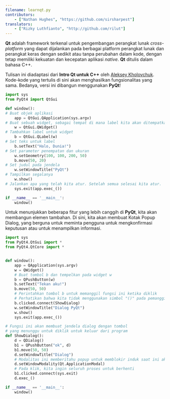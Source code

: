 ```yaml
---
filename: learnqt.py
contributors:
    - ["Nathan Hughes", "https://github.com/sirsharpest"]
translators:
    - ["Rizky Luthfianto", "http://github.com/rilut"]
---
```


**Qt** adalah framework terkenal untuk pengembangan perangkat lunak *cross-platform* yang dapat dijalankan pada berbagai platform perangkat lunak dan perangkat keras dengan sedikit atau tanpa perubahan dalam kode, dengan tetap memiliki kekuatan dan kecepatan aplikasi *native*. **Qt** ditulis dalam bahasa C++.


Tulisan ini diadaptasi dari **Intro Qt untuk C++** oleh [Aleksey Kholovchuk](https://github.com/vortexxx192). Kode-kode yang tertulis di sini akan menghasilkan fungsionalitas yang sama. Bedanya, versi ini dibangun menggunakan **PyQt**!

```python
import sys
from PyQt4 import QtGui

def window():
# Buat objek aplikasi
    app = QtGui.QApplication(sys.argv)
# Buat sebuah widget, sebagai tempat di mana label kita akan ditempatkan
    w = QtGui.QWidget()
# Tambahkan label untuk widget
    b = QtGui.QLabel(w)
# Set teks untuk label
    b.setText("Halo, Dunia!")
# Set parameter penempatan dan ukuran
    w.setGeometry(100, 100, 200, 50)
    b.move(50, 20)
# Set judul pada jendela
    w.setWindowTitle("PyQt")
# Tampilkan segalanya
    w.show()
# Jalankan apa yang telah kita atur. Setelah semua selesai kita atur.
    sys.exit(app.exec_())

if __name__ == '__main__':
    window()
```

Untuk menunjukkan beberapa fitur yang lebih canggih di **PyQt**, kita akan membangun elemen tambahan.
Di sini, kita akan membuat Kotak Popup Dialog, yang berguna untuk meminta pengguna untuk mengkonfirmasi keputusan atau untuk menampilkan informasi.

```python
import sys
from PyQt4.QtGui import *
from PyQt4.QtCore import *


def window():
    app = QApplication(sys.argv)
    w = QWidget()
    # Buat tombol b dan tempelkan pada widget w
    b = QPushButton(w)
    b.setText("Tekan aku!")
    b.move(50, 50)
    # Perintahkan tombol b untuk memanggil fungsi ini ketika diklik
    # Perhatikan bahwa kita tidak menggunakan simbol "()" pada pemanggilan fungsi kali ini
    b.clicked.connect(ShowDialog)
    w.setWindowTitle("Dialog PyQt")
    w.show()
    sys.exit(app.exec_())

# Fungsi ini akan membuat jendela dialog dengan tombol
# yang menunggu untuk diklik untuk keluar dari program
def ShowDialog():
    d = QDialog()
    b1 = QPushButton("ok", d)
    b1.move(50, 50)
    d.setWindowTitle("Dialog")
    # Modalitas ini memberitahu popup untuk memblokir induk saat ini aktif
    d.setWindowModality(Qt.ApplicationModal)
    # Pada klik, kita ingin seluruh proses untuk berhenti
    b1.clicked.connect(sys.exit)
    d.exec_()

if __name__ == '__main__':
    window()
```
